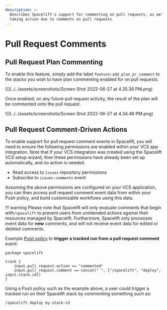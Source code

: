 ```yaml
---
description: >-
  Describes Spacelift's support for commenting on pull requests, as well as for
  taking action due to comments on pull requests
---
```

# Pull Request Comments

## Pull Request Plan Commenting

To enable this feature, simply add the label `feature:add_plan_pr_comment` to the stacks you wish to have plan commenting enabled for on pull requests.

![](../../assets/screenshots/Screen Shot 2022-06-27 at 4.35.36 PM.png)

Once enabled, on any future pull request activity, the result of the plan will be commented onto the pull request.

![](../../assets/screenshots/Screen Shot 2022-06-27 at 4.34.46 PM.png)

## Pull Request Comment-Driven Actions

To enable support for pull request comment events in Spacelift, you will need to ensure the following permissions are enabled within your VCS app integration. Note that if your VCS integration was created using the Spacelift VCS setup wizard, then these permissions have already been set up automatically, and no action is needed.

- Read access to `issues` repository permissions
- Subscribe to `issues:comments` event

Assuming the above permissions are configured on your VCS application, you can then access pull request comment event data from within your Push policy, and build customizable workflows using this data.

!!! warning
    Please note that Spacelift will only evaluate comments that begin with`/spacelift` to prevent users from unintended actions against their resources managed by Spacelift. Furthermore, Spacelift only processes event data for **new** comments, and will not receive event data for edited or deleted comments.

Example [Push policy](../policy/push-policy/README.md) to **trigger a tracked run from a pull request comment** event:

```opa
package spacelift

track {
    input.pull_request.action == "commented"
    input.pull_request.comment == concat(" ", ["/spacelift", "deploy", input.stack.id])
}
```

Using a Push policy such as the example above, a user could trigger a tracked run on their Spacelift stack by commenting something such as:

```text
/spacelift deploy my-stack-id
```
